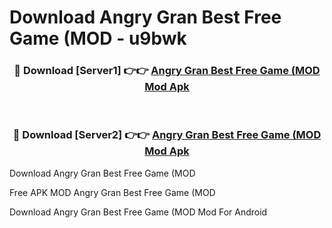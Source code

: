 # Download Angry Gran Best Free Game (MOD - u9bwk



<div align="center">
<h3>🔴 Download [Server1] 👉👉 <a href="https://momento.my/?title=Angry_Gran_Best_Free_Game_(MOD">Angry Gran Best Free Game (MOD Mod Apk</a></h3><br>

<h3>🔴 Download [Server2] 👉👉 <a href="https://momento.my/?title=Angry_Gran_Best_Free_Game_(MOD">Angry Gran Best Free Game (MOD Mod Apk</a></h3>
</div>



Download Angry Gran Best Free Game (MOD 

Free APK MOD Angry Gran Best Free Game (MOD 

Download Angry Gran Best Free Game (MOD Mod For Android

